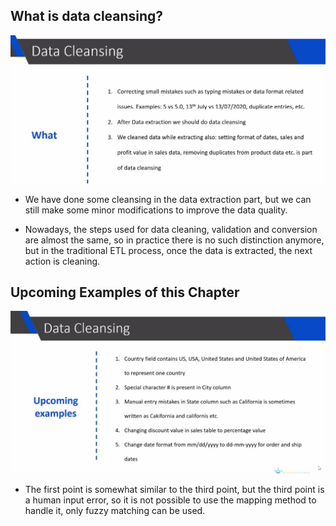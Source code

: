 ## **What is data cleansing?** 

![Alt what](pic/02.jpg)

- We have done some cleansing in the data extraction part, but we can still make some minor modifications to improve the data quality.

- Nowadays, the steps used for data cleaning, validation and conversion are almost the same, so in practice there is no such distinction anymore, but in the traditional ETL process, once the data is extracted, the next action is cleaning.

## **Upcoming Examples of this Chapter**

![Alt upcoming examples](pic/01.jpg)

- The first point is somewhat similar to the third point, but the third point is a human input error, so it is not possible to use the mapping method to handle it, only fuzzy matching can be used.
